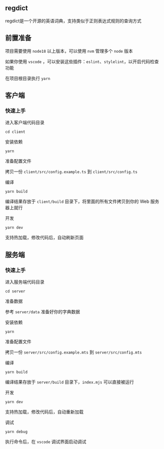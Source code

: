 ## regdict

regdict是一个开源的英语词典，支持类似于正则表达式规则的查询方式

## 前置准备

项目需要使用 `node18` 以上版本，可以使用 `nvm` 管理多个 `node` 版本

如果你使用 `vscode` ，可以安装这些插件：`eslint`、`stylelint`，以开启代码检查功能

在项目根目录执行 `yarn`

## 客户端

### 快速上手

进入客户端代码目录

`cd client`

安装依赖

`yarn`

准备配置文件

拷贝一份 `client/src/config.example.ts` 到 `client/src/config.ts`

编译

`yarn build`

编译结果存放于 `client/build` 目录下，将里面的所有文件拷贝到你的 Web 服务器上就行

开发

`yarn dev`

支持热加载，修改代码后，自动刷新页面

## 服务端

### 快速上手

进入服务端代码目录

`cd server`

准备数据

参考 `server/data` 准备好你的字典数据

安装依赖

`yarn`

准备配置文件

拷贝一份 `server/src/config.example.mts` 到 `server/src/config.mts`

编译

`yarn build`

编译结果存放于 `server/build` 目录下，`index.mjs` 可以直接被运行

开发

`yarn dev`

支持热加载，修改代码后，自动重新加载

调试

`yarn debug`

执行命令后，在 `vscode` 调试界面启动调试